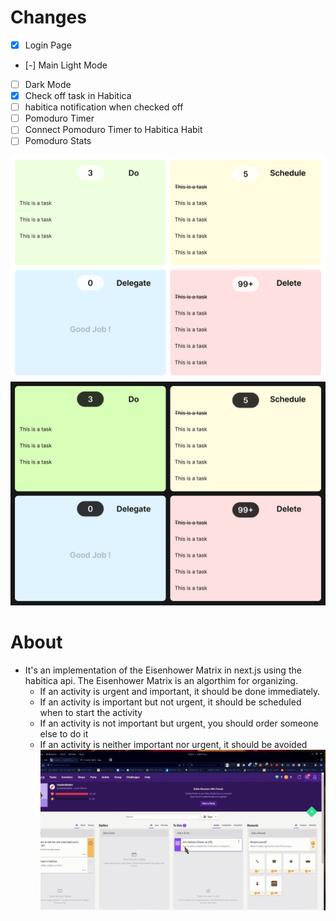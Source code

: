 # Changes
- [x] Login Page
- [-] Main Light Mode
- [ ] Dark Mode
- [x] Check off task in Habitica
- [ ] habitica notification when checked off
- [ ] Pomoduro Timer
- [ ] Connect Pomoduro Timer to Habitica Habit
- [ ] Pomoduro Stats

![Main Light](main_lightmode.png)
![Main Dark](main_darkmode.png)

# About
- It's an implementation of the Eisenhower Matrix in next.js using the habitica api. The Eisenhower Matrix is an algorthim for organizing.
	- If an activity is urgent and important, it should be done immediately. 
	- If an activity is important but not urgent, it should be scheduled when to start the activity
	- If an activity is not important but urgent, you should order someone else to do it
	- If an activity is neither important nor urgent, it should be avoided
![image of the project](https://github.com/Vilhelm-Ian/Eisenhower_matrix_habitica/blob/main/gif_matrix.gif)
